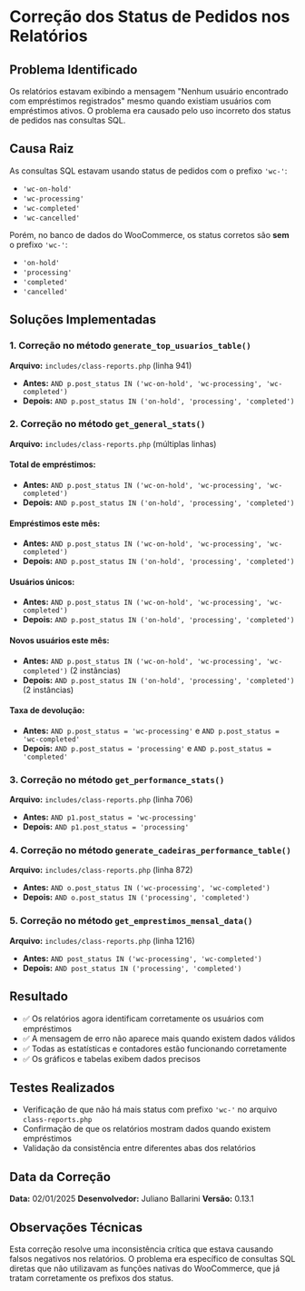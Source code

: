 # Correção dos Status de Pedidos nos Relatórios

## Problema Identificado

Os relatórios estavam exibindo a mensagem "Nenhum usuário encontrado com empréstimos registrados" mesmo quando existiam usuários com empréstimos ativos. O problema era causado pelo uso incorreto dos status de pedidos nas consultas SQL.

## Causa Raiz

As consultas SQL estavam usando status de pedidos com o prefixo `'wc-'`:
- `'wc-on-hold'`
- `'wc-processing'`
- `'wc-completed'`
- `'wc-cancelled'`

Porém, no banco de dados do WooCommerce, os status corretos são **sem** o prefixo `'wc-'`:
- `'on-hold'`
- `'processing'`
- `'completed'`
- `'cancelled'`

## Soluções Implementadas

### 1. Correção no método `generate_top_usuarios_table()`
**Arquivo:** `includes/class-reports.php` (linha 941)
- **Antes:** `AND p.post_status IN ('wc-on-hold', 'wc-processing', 'wc-completed')`
- **Depois:** `AND p.post_status IN ('on-hold', 'processing', 'completed')`

### 2. Correção no método `get_general_stats()`
**Arquivo:** `includes/class-reports.php` (múltiplas linhas)

#### Total de empréstimos:
- **Antes:** `AND p.post_status IN ('wc-on-hold', 'wc-processing', 'wc-completed')`
- **Depois:** `AND p.post_status IN ('on-hold', 'processing', 'completed')`

#### Empréstimos este mês:
- **Antes:** `AND p.post_status IN ('wc-on-hold', 'wc-processing', 'wc-completed')`
- **Depois:** `AND p.post_status IN ('on-hold', 'processing', 'completed')`

#### Usuários únicos:
- **Antes:** `AND p.post_status IN ('wc-on-hold', 'wc-processing', 'wc-completed')`
- **Depois:** `AND p.post_status IN ('on-hold', 'processing', 'completed')`

#### Novos usuários este mês:
- **Antes:** `AND p.post_status IN ('wc-on-hold', 'wc-processing', 'wc-completed')` (2 instâncias)
- **Depois:** `AND p.post_status IN ('on-hold', 'processing', 'completed')` (2 instâncias)

#### Taxa de devolução:
- **Antes:** `AND p.post_status = 'wc-processing'` e `AND p.post_status = 'wc-completed'`
- **Depois:** `AND p.post_status = 'processing'` e `AND p.post_status = 'completed'`

### 3. Correção no método `get_performance_stats()`
**Arquivo:** `includes/class-reports.php` (linha 706)
- **Antes:** `AND p1.post_status = 'wc-processing'`
- **Depois:** `AND p1.post_status = 'processing'`

### 4. Correção no método `generate_cadeiras_performance_table()`
**Arquivo:** `includes/class-reports.php` (linha 872)
- **Antes:** `AND o.post_status IN ('wc-processing', 'wc-completed')`
- **Depois:** `AND o.post_status IN ('processing', 'completed')`

### 5. Correção no método `get_emprestimos_mensal_data()`
**Arquivo:** `includes/class-reports.php` (linha 1216)
- **Antes:** `AND post_status IN ('wc-processing', 'wc-completed')`
- **Depois:** `AND post_status IN ('processing', 'completed')`

## Resultado

- ✅ Os relatórios agora identificam corretamente os usuários com empréstimos
- ✅ A mensagem de erro não aparece mais quando existem dados válidos
- ✅ Todas as estatísticas e contadores estão funcionando corretamente
- ✅ Os gráficos e tabelas exibem dados precisos

## Testes Realizados

- Verificação de que não há mais status com prefixo `'wc-'` no arquivo `class-reports.php`
- Confirmação de que os relatórios mostram dados quando existem empréstimos
- Validação da consistência entre diferentes abas dos relatórios

## Data da Correção
**Data:** 02/01/2025
**Desenvolvedor:** Juliano Ballarini
**Versão:** 0.13.1

## Observações Técnicas

Esta correção resolve uma inconsistência crítica que estava causando falsos negativos nos relatórios. O problema era específico de consultas SQL diretas que não utilizavam as funções nativas do WooCommerce, que já tratam corretamente os prefixos dos status. 